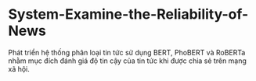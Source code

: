 # System-Examine-the-Reliability-of-News
Phát triển hệ thống phân loại tin tức sử dụng BERT, PhoBERT và RoBERTa nhằm mục đích đánh giá độ tin cậy của tin tức khi được chia sẻ trên mạng xã hội.
